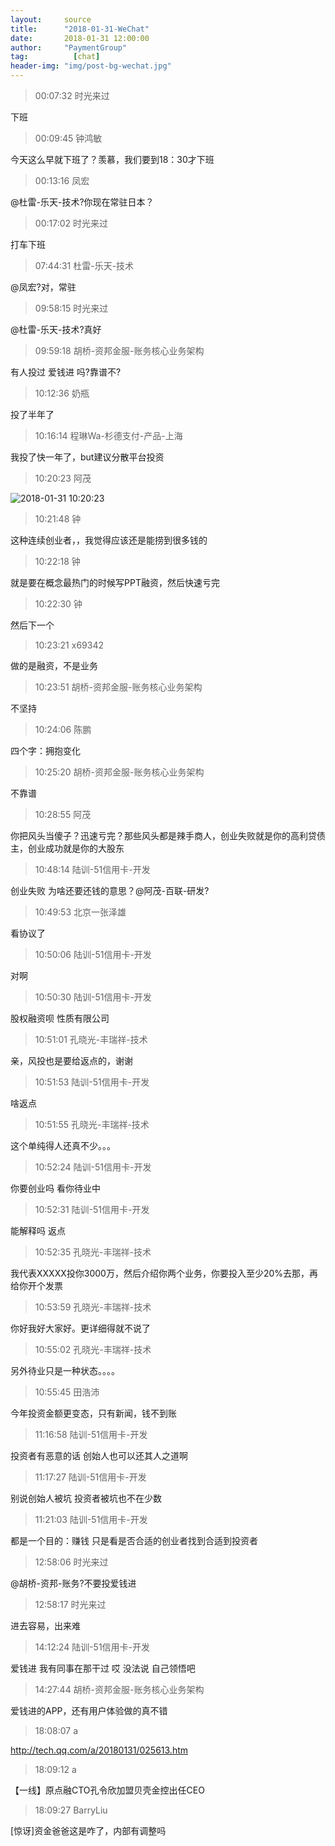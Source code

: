 ```yaml
---
layout:     source 
title:      "2018-01-31-WeChat"
date:       2018-01-31 12:00:00
author:     "PaymentGroup"
tag:		  [chat]
header-img: "img/post-bg-wechat.jpg"
---
```

> 00:07:32  时光来过  
   
下班  
   
> 00:09:45  钟鸿敏  
   
今天这么早就下班了？羡慕，我们要到18：30才下班  
   
> 00:13:16  凤宏  
   
@杜雷-乐天-技术?你现在常驻日本？  
   
> 00:17:02  时光来过  
   
打车下班  
   
> 07:44:31  杜雷-乐天-技术  
   
@凤宏?对，常驻  
   
> 09:58:15  时光来过  
   
@杜雷-乐天-技术?真好  
   
> 09:59:18  胡桥-资邦金服-账务核心业务架构  
   
有人投过 爱钱进 吗?靠谱不?  
   
> 10:12:36  奶瓶  
   
投了半年了  
   
> 10:16:14  程琳Wa-杉德支付-产品-上海  
   
我投了快一年了，but建议分散平台投资  
   
> 10:20:23  阿茂  
   
![2018-01-31 10:20:23](http://wechat.lixf.cn/img/20180131_102023.png) 
   
> 10:21:48  钟  
   
这种连续创业者，，我觉得应该还是能捞到很多钱的  
   
> 10:22:18  钟  
   
就是要在概念最热门的时候写PPT融资，然后快速亏完  
   
> 10:22:30  钟  
   
然后下一个  
   
> 10:23:21  x69342  
   
做的是融资，不是业务  
   
> 10:23:51  胡桥-资邦金服-账务核心业务架构  
   
不坚持  
   
> 10:24:06  陈鹏  
   
四个字：拥抱变化  
   
> 10:25:20  胡桥-资邦金服-账务核心业务架构  
   
不靠谱  
   
> 10:28:55  阿茂  
   
你把风头当傻子？迅速亏完？那些风头都是辣手商人，创业失败就是你的高利贷债主，创业成功就是你的大股东  
   
> 10:48:14  陆训-51信用卡-开发  
   
创业失败 为啥还要还钱的意思？@阿茂-百联-研发?  
   
> 10:49:53  北京一张泽雄  
   
看协议了  
   
> 10:50:06  陆训-51信用卡-开发  
   
对啊  
   
> 10:50:30  陆训-51信用卡-开发  
   
股权融资呗   性质有限公司  
   
> 10:51:01  孔晓光-丰瑞祥-技术  
   
亲，风投也是要给返点的，谢谢  
   
> 10:51:53  陆训-51信用卡-开发  
   
啥返点  
   
> 10:51:55  孔晓光-丰瑞祥-技术  
   
这个单纯得人还真不少。。。  
   
> 10:52:24  陆训-51信用卡-开发  
   
你要创业吗 看你待业中  
   
> 10:52:31  陆训-51信用卡-开发  
   
能解释吗 返点  
   
> 10:52:35  孔晓光-丰瑞祥-技术  
   
我代表XXXXX投你3000万，然后介绍你两个业务，你要投入至少20%去那，再给你开个发票  
   
> 10:53:59  孔晓光-丰瑞祥-技术  
   
你好我好大家好。更详细得就不说了  
   
> 10:55:02  孔晓光-丰瑞祥-技术  
   
另外待业只是一种状态。。。。  
   
> 10:55:45  田浩沛  
   
今年投资金额更变态，只有新闻，钱不到账  
   
> 11:16:58  陆训-51信用卡-开发  
   
投资者有恶意的话 创始人也可以还其人之道啊  
   
> 11:17:27  陆训-51信用卡-开发  
   
别说创始人被坑 投资者被坑也不在少数  
   
> 11:21:03  陆训-51信用卡-开发  
   
都是一个目的：赚钱 只是看是否合适的创业者找到合适到投资者  
   
> 12:58:06  时光来过  
   
@胡桥-资邦-账务?不要投爱钱进  
   
> 12:58:17  时光来过  
   
进去容易，出来难  
   
> 14:12:24  陆训-51信用卡-开发  
   
爱钱进 我有同事在那干过 哎 没法说 自己领悟吧  
   
> 14:27:44  胡桥-资邦金服-账务核心业务架构  
   
爱钱进的APP，还有用户体验做的真不错  
   
> 18:08:07  a  
   
http://tech.qq.com/a/20180131/025613.htm  
   
> 18:09:12  a  
   
【一线】原点融CTO孔令欣加盟贝壳金控出任CEO  
   
> 18:09:27  BarryLiu  
   
[惊讶]资金爸爸这是咋了，内部有调整吗  
   

